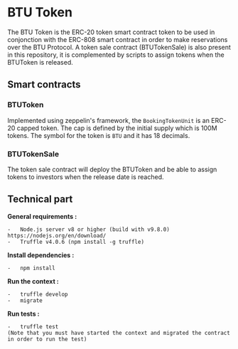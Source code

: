 # BTU Token

The BTU Token is the ERC-20 token smart contract token to be used in conjonction with the ERC-808 smart contract in order to make reservations over the BTU Protocol.
A token sale contract (BTUTokenSale) is also present in this repository, it is complemented by scripts to assign tokens when the BTUToken is released.

## Smart contracts
 ### BTUToken
 Implemented using zeppelin's framework, the `BookingTokenUnit` is an ERC-20 capped token. The cap is defined by the initial supply which is 100M tokens. The symbol for the token is `BTU` and it has 18 decimals.

 ### BTUTokenSale
 The token sale contract will deploy the BTUToken and be able to assign tokens to investors when the release date is reached.

## Technical part  

**General requirements  :**

    -   Node.js server v8 or higher (build with v9.8.0) https://nodejs.org/en/download/
    -   Truffle v4.0.6 (npm install -g truffle)

**Install dependencies  :**

    -   npm install

**Run the context :**

    -   truffle develop
    -   migrate

**Run tests :**

    -   truffle test
    (Note that you must have started the context and migrated the contract in order to run the test)
